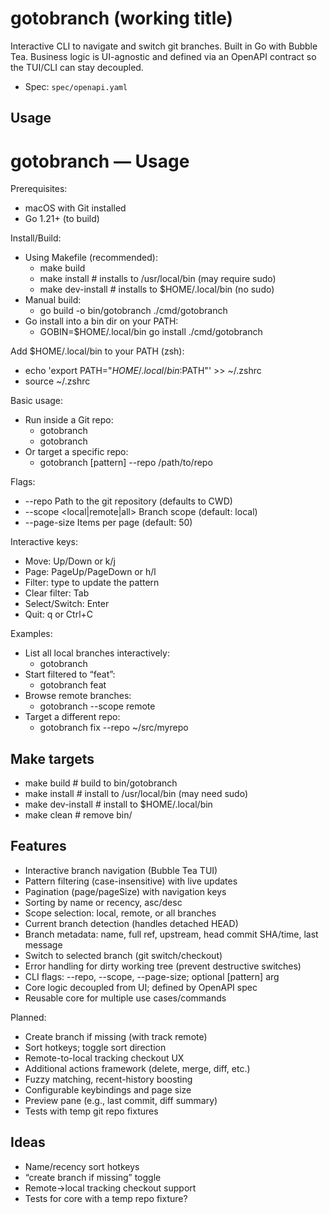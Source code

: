 # gotobranch (working title)

Interactive CLI to navigate and switch git branches. Built in Go with Bubble Tea. Business logic is UI-agnostic and defined via an OpenAPI contract so the TUI/CLI can stay decoupled.

- Spec: `spec/openapi.yaml`

## Usage

# gotobranch — Usage

Prerequisites:
- macOS with Git installed
- Go 1.21+ (to build)

Install/Build:
- Using Makefile (recommended):
  - make build
  - make install        # installs to /usr/local/bin (may require sudo)
  - make dev-install    # installs to $HOME/.local/bin (no sudo)
- Manual build:
  - go build -o bin/gotobranch ./cmd/gotobranch
- Go install into a bin dir on your PATH:
  - GOBIN=$HOME/.local/bin go install ./cmd/gotobranch

Add $HOME/.local/bin to your PATH (zsh):
- echo 'export PATH="$HOME/.local/bin:$PATH"' >> ~/.zshrc
- source ~/.zshrc

Basic usage:
- Run inside a Git repo:
  - gotobranch
  - gotobranch <pattern>
- Or target a specific repo:
  - gotobranch [pattern] --repo /path/to/repo

Flags:
- --repo <path>            Path to the git repository (defaults to CWD)
- --scope <local|remote|all>  Branch scope (default: local)
- --page-size <n>          Items per page (default: 50)

Interactive keys:
- Move: Up/Down or k/j
- Page: PageUp/PageDown or h/l
- Filter: type to update the pattern
- Clear filter: Tab
- Select/Switch: Enter
- Quit: q or Ctrl+C

Examples:
- List all local branches interactively:
  - gotobranch
- Start filtered to “feat”:
  - gotobranch feat
- Browse remote branches:
  - gotobranch --scope remote
- Target a different repo:
  - gotobranch fix --repo ~/src/myrepo

## Make targets

- make build         # build to bin/gotobranch
- make install       # install to /usr/local/bin (may need sudo)
- make dev-install   # install to $HOME/.local/bin
- make clean         # remove bin/

## Features

- Interactive branch navigation (Bubble Tea TUI)
- Pattern filtering (case-insensitive) with live updates
- Pagination (page/pageSize) with navigation keys
- Sorting by name or recency, asc/desc
- Scope selection: local, remote, or all branches
- Current branch detection (handles detached HEAD)
- Branch metadata: name, full ref, upstream, head commit SHA/time, last message
- Switch to selected branch (git switch/checkout)
- Error handling for dirty working tree (prevent destructive switches)
- CLI flags: --repo, --scope, --page-size; optional [pattern] arg
- Core logic decoupled from UI; defined by OpenAPI spec
- Reusable core for multiple use cases/commands

Planned:
- Create branch if missing (with track remote)
- Sort hotkeys; toggle sort direction
- Remote-to-local tracking checkout UX
- Additional actions framework (delete, merge, diff, etc.)
- Fuzzy matching, recent-history boosting
- Configurable keybindings and page size
- Preview pane (e.g., last commit, diff summary)
- Tests with temp git repo fixtures

## Ideas

- Name/recency sort hotkeys
- “create branch if missing” toggle
- Remote→local tracking checkout support
- Tests for core with a temp repo fixture?